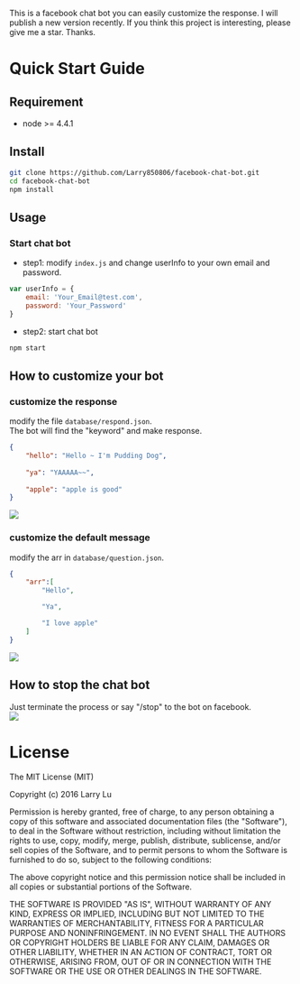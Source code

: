 This is a facebook chat bot you can easily customize the response. I will publish a new version recently. If you think this project is interesting, please give me a star. Thanks.

# Quick Start Guide

## Requirement

- node >= 4.4.1

## Install

```bash
git clone https://github.com/Larry850806/facebook-chat-bot.git
cd facebook-chat-bot
npm install
```

##  Usage

### Start chat bot

- step1: modify `index.js` and change userInfo to your own email and password.

```javascript
var userInfo = {
    email: 'Your_Email@test.com',
    password: 'Your_Password'
}
```

- step2: start chat bot

```bash
npm start
```

##  How to customize your bot

### customize the response

modify the file `database/respond.json`.<br>
The bot will find the "keyword" and make response.
```json
{
    "hello": "Hello ~ I'm Pudding Dog",
    
    "ya": "YAAAAA~~",
    
    "apple": "apple is good"
}
```
<img src="http://imgur.com/bnmWWkm.png">


### customize the default message
modify the arr in `database/question.json`.<br>
```json
{
    "arr":[
        "Hello", 

        "Ya",

        "I love apple"
    ]
}
```
<img src="http://imgur.com/JfLi0Lj.png">

## How to stop the chat bot

Just terminate the process or say "/stop" to the bot on facebook.<br>
<img src="http://imgur.com/kAiqPAF.png">




# License

The MIT License (MIT)

Copyright (c) 2016 Larry Lu

Permission is hereby granted, free of charge, to any person obtaining a copy
of this software and associated documentation files (the "Software"), to deal
in the Software without restriction, including without limitation the rights
to use, copy, modify, merge, publish, distribute, sublicense, and/or sell
copies of the Software, and to permit persons to whom the Software is
furnished to do so, subject to the following conditions:

The above copyright notice and this permission notice shall be included in all
copies or substantial portions of the Software.

THE SOFTWARE IS PROVIDED "AS IS", WITHOUT WARRANTY OF ANY KIND, EXPRESS OR
IMPLIED, INCLUDING BUT NOT LIMITED TO THE WARRANTIES OF MERCHANTABILITY,
FITNESS FOR A PARTICULAR PURPOSE AND NONINFRINGEMENT. IN NO EVENT SHALL THE
AUTHORS OR COPYRIGHT HOLDERS BE LIABLE FOR ANY CLAIM, DAMAGES OR OTHER
LIABILITY, WHETHER IN AN ACTION OF CONTRACT, TORT OR OTHERWISE, ARISING FROM,
OUT OF OR IN CONNECTION WITH THE SOFTWARE OR THE USE OR OTHER DEALINGS IN THE
SOFTWARE.
